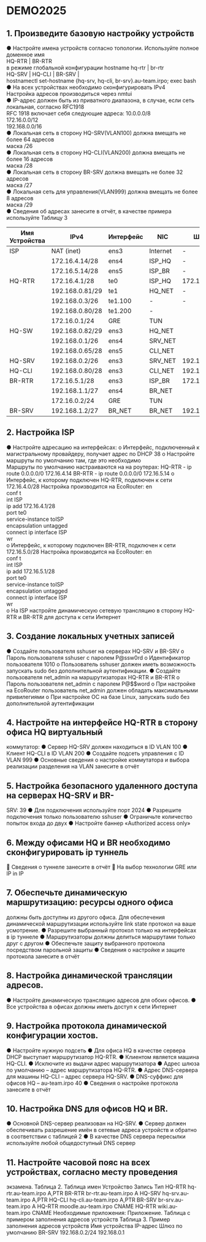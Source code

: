 # DEMO2025

## 1. Произведите базовую настройку устройств

● Настройте имена устройств согласно топологии. Используйте
полное доменное имя  
HQ-RTR | BR-RTR  
в режиме глобальной конфигурации hostname hq-rtr | br-rtr  
HQ-SRV | HQ-CLI | BR-SRV |  
hostnamectl set-hostname {hq-srv, hq-cli, br-srv}.au-team.irpo; exec bash
● На всех устройствах необходимо сконфигурировать IPv4  
Настройка адресов производиться через nmtui  
  ● IP-адрес должен быть из приватного диапазона, в случае, если сеть
локальная, согласно RFC1918  
RFC 1918 включает себя следующие адреса:
10.0.0.0/8  
172.16.0.0/12  
192.168.0.0/16  
  ● Локальная сеть в сторону HQ-SRV(VLAN100) должна вмещать не
более 64 адресов  
маска /26  
  ● Локальная сеть в сторону HQ-CLI(VLAN200) должна вмещать не
более 16 адресов  
маска /28  
  ● Локальная сеть в сторону BR-SRV должна вмещать не более 32
адресов  
маска /27  
  ● Локальная сеть для управления(VLAN999) должна вмещать не
более 8 адресов  
маска /29  
  ● Сведения об адресах занесите в отчёт, в качестве примера
используйте Таблицу 3


| Имя Устройства   | IPv4                |  Интерфейс  | NIC       | Шлюз         | 
| ---------        | -------             | -------     | -------   |-------       |
| ISP              | NAT (inet)          | ens3        | Internet  | -            |
|                  | 172.16.4.14/28      | ens4        | ISP_HQ    | -            |
|                  | 172.16.5.14/28      | ens5        | ISP_BR    | -            |
| HQ-RTR           | 172.16.4.1/28       | te0         | ISP_HQ    | 172.16.4.14  |
|                  | 192.168.0.81/29     | te1         | HQ_NET    | -            |
|                  | 192.168.0.3/26      | te1.100     | -         | -            |
|                  | 192.168.0.80/28     | te1.200     | -         |              |
|                  | 172.16.0.1/24       | GRE         | TUN       |              |
| HQ-SW            | 192.168.0.82/29     | ens3        | HQ_NET    |              |
|                  | 192.168.0.1/26      | ens4        | SRV_NET   |              |
|                  | 192.168.0.65/28     | ens5        | CLI_NET   |              |
| HQ-SRV           | 192.168.0.2/26      | ens3        | SRV_NET   | 192.168.0.1  |
| HQ-CLI           | 192.168.0.80/28     | ens3        | CLI_NET   | 192.168.0.65 |
| BR-RTR           | 172.16.5.1/28       | ens3        | ISP_BR    | 172.16.5.14  |
|                  | 192.168.1.1/27      | ens4        | BR_NET    |              |
|                  | 172.16.0.2/24       | GRE         | TUN       |              |
| BR-SRV           | 192.168.1.2/27      | BR_NET      | BR_NET    | 192.168.1.1  |

## 2. Настройка ISP
  ● Настройте адресацию на интерфейсах:
    o Интерфейс, подключенный к магистральному провайдеру, получает адрес по DHCP
38
    o Настройте маршруты по умолчанию там, где это необходимо  
    Маршруты по умолчанию настраиваются на на роутерах:
    HQ-RTR - ip route 0.0.0.0/0 172.16.4.14
    BR-RTR - ip route 0.0.0.0/0 172.16.5.14
    o Интерфейс, к которому подключен HQ-RTR, подключен к сети 172.16.4.0/28
    Настройка производится на EcoRouter:
    en  
    conf t  
    int ISP  
    ip add 172.16.4.1/28  
    port te0  
    service-instance toISP  
    encapsulation untagged  
    connect ip interface ISP  
    wr  
    o Интерфейс, к которому подключен BR-RTR, подключен к сети 172.16.5.0/28
    Настройка производится на EcoRouter:
    en  
    conf t  
    int ISP  
    ip add 172.16.5.1/28  
    port te0  
    service-instance toISP  
    encapsulation untagged  
    connect ip interface ISP  
    wr  
    o На ISP настройте динамическую сетевую трансляцию в сторону HQ-RTR и BR-RTR для доступа к сети Интернет
## 3. Создание локальных учетных записей
● Создайте пользователя sshuser на серверах HQ-SRV и BR-SRV
o Пароль пользователя sshuser с паролем P@ssw0rd
o Идентификатор пользователя 1010
o Пользователь sshuser должен иметь возможность запускать sudo
без дополнительной аутентификации.
● Создайте пользователя net_admin на маршрутизаторах HQ-RTR и
BR-RTR
o Пароль пользователя net_admin с паролем P@$$word
o При настройке на EcoRouter пользователь net_admin должен
обладать максимальными привилегиями
o При настройке ОС на базе Linux, запускать sudo без
дополнительной аутентификации
## 4. Настройте на интерфейсе HQ-RTR в сторону офиса HQ виртуальный
коммутатор:
● Сервер HQ-SRV должен находиться в ID VLAN 100
● Клиент HQ-CLI в ID VLAN 200
● Создайте подсеть управления с ID VLAN 999
● Основные сведения о настройке коммутатора и выбора реализации
разделения на VLAN занесите в отчёт
## 5. Настройка безопасного удаленного доступа на серверах HQ-SRV и BR-
SRV:
39
● Для подключения используйте порт 2024
● Разрешите подключения только пользователю sshuser
● Ограничьте количество попыток входа до двух
● Настройте баннер «Authorized access only»
## 6. Между офисами HQ и BR необходимо сконфигурировать ip туннель
 Сведения о туннеле занесите в отчёт
 На выбор технологии GRE или IP in IP
## 7. Обеспечьте динамическую маршрутизацию: ресурсы одного офиса
должны быть доступны из другого офиса. Для обеспечения динамической
маршрутизации используйте link state протокол на ваше усмотрение.
● Разрешите выбранный протокол только на интерфейсах в ip
туннеле
● Маршрутизаторы должны делиться маршрутами только друг с
другом
● Обеспечьте защиту выбранного протокола посредством
парольной защиты
● Сведения о настройке и защите протокола занесите в отчёт
## 8. Настройка динамической трансляции адресов.
● Настройте динамическую трансляцию адресов для обоих офисов.
● Все устройства в офисах должны иметь доступ к сети Интернет
## 9. Настройка протокола динамической конфигурации хостов.
● Настройте нужную подсеть
● Для офиса HQ в качестве сервера DHCP выступает маршрутизатор
HQ-RTR.
● Клиентом является машина HQ-CLI.
● Исключите из выдачи адрес маршрутизатора
● Адрес шлюза по умолчанию – адрес маршрутизатора HQ-RTR.
● Адрес DNS-сервера для машины HQ-CLI – адрес сервера HQ-SRV.
● DNS-суффикс для офисов HQ – au-team.irpo
40
● Сведения о настройке протокола занесите в отчёт
## 10. Настройка DNS для офисов HQ и BR.
● Основной DNS-сервер реализован на HQ-SRV.
● Сервер должен обеспечивать разрешение имён в сетевые адреса
устройств и обратно в соответствии с таблицей 2
● В качестве DNS сервера пересылки используйте любой
общедоступный DNS сервер
## 11. Настройте часовой пояс на всех устройствах, согласно месту проведения
экзамена.
Таблица 2. Таблица имен
Устройство Запись Тип
HQ-RTR hq-rtr.au-team.irpo A,PTR
BR-RTR br-rtr.au-team.irpo A
HQ-SRV hq-srv.au-team.irpo A,PTR
HQ-CLI hq-cli.au-team.irpo A,PTR
BR-SRV br-srv.au-team.irpo A
HQ-RTR moodle.au-team.irpo CNAME
HQ-RTR wiki.au-team.irpo CNAME
Необходимые приложения:
Приложение. Таблица с примером заполнения адресов устройств
Таблица 3. Пример заполнения адресов устройств
Имя устройства IP-адрес Шлюз по умолчанию
BR-SRV 192.168.0.2/24 192.168.0.1



